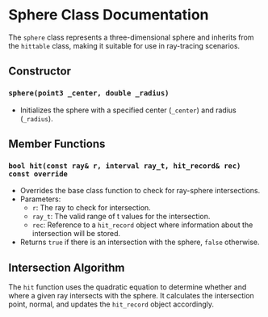 # Sphere Class Documentation

The `sphere` class represents a three-dimensional sphere and inherits from the `hittable` class, making it suitable for use in ray-tracing scenarios.

## Constructor

### `sphere(point3 _center, double _radius)`
- Initializes the sphere with a specified center (`_center`) and radius (`_radius`).

## Member Functions

### `bool hit(const ray& r, interval ray_t, hit_record& rec) const override`
- Overrides the base class function to check for ray-sphere intersections.
- Parameters:
  - `r`: The ray to check for intersection.
  - `ray_t`: The valid range of t values for the intersection.
  - `rec`: Reference to a `hit_record` object where information about the intersection will be stored.
- Returns `true` if there is an intersection with the sphere, `false` otherwise.

## Intersection Algorithm

The `hit` function uses the quadratic equation to determine whether and where a given ray intersects with the sphere. It calculates the intersection point, normal, and updates the `hit_record` object accordingly.